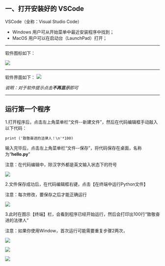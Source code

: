 ## 一、打开安装好的 VSCode

VSCode（全称：Visual Studio Code）
- Windows 用户可从开始菜单中最近安装程序中找到；
- MacOS 用户可以在启动台（LaunchPad）打开；
---
软件图标如下：

![](http://o6nu63qnj.bkt.clouddn.com/vsclogo.png)

---

软件界面如下：
![](http://o6nu63qnj.bkt.clouddn.com/vscvsc1.png)

*说明：对于软件提示点击**不再显示**即可*



---
## 运行第一个程序

1.打开程序后，点击左上角菜单栏“文件--新建文件”，然后在代码编辑框手动敲入以下代码：

    print ('致敬奋进的法律人！\n'*100)

输入完毕后，点击左上角菜单栏“文件--保存”，将代码保存在桌面，名称为“**hello.py**”


注意：在代码编辑中，除汉字外都是英文输入状态下的符号

![](http://o6nu63qnj.bkt.clouddn.com/vscvsc2.png)


2.文件保存成功后，在代码编辑框右键，点击【在终端中运行Python文件】

注意：每次修改，要保存之后才能正确运行

![](http://o6nu63qnj.bkt.clouddn.com/vscvsc3.png)


3.此时在图示【终端】栏，会看到程序已经开始运行，然后会打印出100行“致敬奋进的法律人”

注意：如果你使用Window，首次运行可能需要重复步骤2两次，

![](http://o6nu63qnj.bkt.clouddn.com/vscvsc4.png)

![](http://o6nu63qnj.bkt.clouddn.com/vscvsc5.png)

![](http://o6nu63qnj.bkt.clouddn.com/vscvsc6.png)
